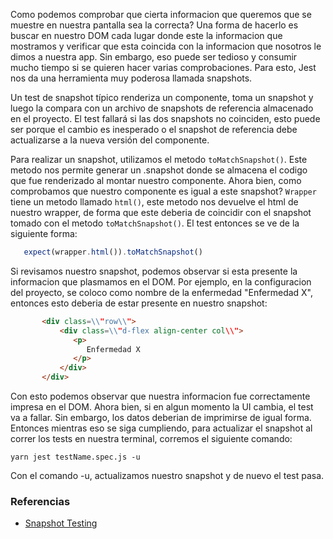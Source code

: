 Como podemos comprobar que cierta informacion que queremos que se muestre en nuestra pantalla sea la correcta? Una forma de hacerlo es buscar en nuestro DOM cada lugar donde este la informacion que mostramos y verificar que esta coincida con la informacion que nosotros le dimos a nuestra app. Sin embargo, eso puede ser tedioso y consumir mucho tiempo si se quieren hacer varias comprobaciones. Para esto, Jest nos da una herramienta muy poderosa llamada snapshots.

Un test de snapshot típico renderiza un componente, toma un snapshot y luego la compara con un archivo de snapshots de referencia almacenado en el proyecto. El test fallará si las dos snapshots no coinciden, esto puede ser porque el cambio es inesperado o el snapshot de referencia debe actualizarse a la nueva versión del componente.

Para realizar un snapshot, utilizamos el metodo `toMatchSnapshot()`. Este metodo nos permite generar un .snapshot donde se almacena el codigo que fue renderizado al montar nuestro componente. Ahora bien, como comprobamos que nuestro componente es igual a este snapshot? `Wrapper` tiene un metodo llamado `html()`, este metodo nos devuelve el html de nuestro wrapper, de forma que este deberia de coincidir con el snapshot tomado con el metodo `toMatchSnapshot()`. El test entonces se ve de la siguiente forma:

```javascript
   expect(wrapper.html()).toMatchSnapshot()
```

Si revisamos nuestro snapshot, podemos observar si esta presente la informacion que plasmamos en el DOM. Por ejemplo, en la configuracion del proyecto, se coloco como nombre de la enfermedad "Enfermedad X", entonces esto deberia de estar presente en nuestro snapshot:

```html
       <div class=\\"row\\">
           <div class=\\"d-flex align-center col\\">
              <p>
                 Enfermedad X
              </p>
           </div>
       </div>
```

Con esto podemos observar que nuestra informacion fue correctamente impresa en el DOM. Ahora bien, si en algun momento la UI cambia, el test va a fallar. Sin embargo, los datos deberian de imprimirse de igual forma. Entonces mientras eso se siga cumpliendo, para actualizar el snapshot al correr los tests en nuestra terminal, corremos el siguiente comando:

```shell
yarn jest testName.spec.js -u
```

Con el comando -u, actualizamos nuestro snapshot y de nuevo el test pasa.

<h3> Referencias </h3>

- [Snapshot Testing](https://jestjs.io/docs/snapshot-testing)